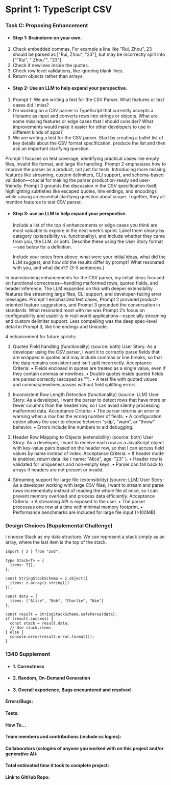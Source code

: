 # Sprint 1: TypeScript CSV

### Task C: Proposing Enhancement

- #### Step 1: Brainstorm on your own.
1. Check embedded commas. For example a line like "Rui, Zhou", 23 should be parsed as ["Rui, Zhou", "23"], but may be incorrectly split into [""Rui", " Zhou"", "23"]
2. Check if newlines inside the quotes. 
3. Check row level validations, like ignoring blank lines.
4. Return objects rather than arrays.

- #### Step 2: Use an LLM to help expand your perspective.
1. Prompt 1: We are writing a test for the CSV Parser. What features or test cases did I miss?
2.  I’m working on a CSV parser in TypeScript that currently accepts a filename as input and converts rows into strings or objects. What are some missing features or edge cases that I should consider? What improvements would make it easier for other developers to use in different kinds of apps?
3. We are writing a test for the CSV parser. Start by creating a bullet list of key details about the CSV format specification. produce the list and then ask an important clarifying question. 

Prompt 1 focuses on test coverage, identifying practical cases like empty files, invalid file format, and large file handling. Prompt 2 emphasizes how to improve the parser as a product, not just for tests. Introducing more missing features like streaming, custom delimiters, CLI support, and schema-based validation—crucial for making the parser production-ready and user-friendly. Prompt 3 grounds the discussion in the CSV specification itself, highlighting subtleties like escaped quotes, line endings, and encodings while raising an essential clarifying question about scope. Together, they all mention features to test CSV parser.

- #### Step 3: use an LLM to help expand your perspective.

    Include a list of the top 4 enhancements or edge cases you think are most valuable to explore in the next week’s sprint. Label them clearly by category (extensibility vs. functionality), and include whether they came from you, the LLM, or both. Describe these using the User Story format—see below for a definition. 

    Include your notes from above: what were your initial ideas, what did the LLM suggest, and how did the results differ by prompt? What resonated with you, and what didn’t? (3-5 sentences.) 

In brainstorming enhancements for the CSV parser, my initial ideas focused on functional correctness—handling malformed rows, quoted fields, and header inference. The LLM expanded on this with deeper extensibility features like streaming large files, CLI support, and developer-facing error messages. Prompt 1 emphasized test cases, Prompt 2 provided product-oriented feature suggestions, and Prompt 3 grounded the conversation in standards. What resonated most with me was Prompt 2’s focus on configurability and usability in real-world applications—especially streaming and custom delimiter support. Less compelling was the deep spec-level detail in Prompt 3, like line endings and Unicode.

4 enhancement for future sprints:
1. Quoted Field handling (functionality) (source: both)
    User Story:
    As a developer using the CSV parser, I want it to correctly parse fields that are wrapped in quotes and may include commas or line breaks, so that the data remains consistent and isn’t split incorrectly.
    Acceptance Criteria:
	• Fields enclosed in quotes are treated as a single value, even if they contain commas or newlines.
	• Double quotes inside quoted fields are parsed correctly (escaped as "").
	• A test file with quoted values and commas/newlines passes without field splitting errors.

2. Inconsistent Row Length Detection (functionality) (source: LLM)
    User Story:
    As a developer, I want the parser to detect rows that have more or fewer columns than the header row, so I can avoid silently processing malformed data.
    Acceptance Criteria:
	• The parser returns an error or warning when a row has the wrong number of fields.
	• A configuration option allows the user to choose between “skip”, “warn”, or “throw” behavior.
	• Errors include line numbers to aid debugging.

3. Header Row Mapping to Objects (extensibility) (source: both)
    User Story:
    As a developer, I want to receive each row as a JavaScript object with key-value pairs based on the header row, so that I can access field values by name instead of index.
    Acceptance Criteria:
	• If header mode is enabled, return data like { name: "Alice", age: "23" }.
	• Header row is validated for uniqueness and non-empty keys.
	• Parser can fall back to arrays if headers are not present or invalid.
4. Streaming support for large file (extensibility) (source: LLM)
    User Story:
    As a developer working with large CSV files, I want to stream and parse rows incrementally instead of reading the whole file at once, so I can prevent memory overload and process data efficiently.
    Acceptance Criteria:
	• A streaming API is exposed to the user.
	• The parser processes one row at a time with minimal memory footprint.
	• Performance benchmarks are included for large file input (>100MB).


### Design Choices (Supplemental Challenge)
I choose Stack as my data structure.
We can represent a stack simply as an array, where the last item is the top of the stack.

```
import { z } from "zod";

type Stack<T> = {
  items: T[];
};

const StringStackSchema = z.object({
  items: z.array(z.string())
});

const data = {
  items: ["Alice", "Bob", "Charlie", "Nim"]
};

const result = StringStackSchema.safeParse(data);
if (result.success) {
  const stack = result.data;
  // Use stack.items
} else {
  console.error(result.error.format());
}
```

### 1340 Supplement

- #### 1. Correctness

- #### 2. Random, On-Demand Generation

- #### 3. Overall experience, Bugs encountered and resolved
#### Errors/Bugs:
#### Tests:
#### How To…

#### Team members and contributions (include cs logins):

#### Collaborators (cslogins of anyone you worked with on this project and/or generative AI):
#### Total estimated time it took to complete project:
#### Link to GitHub Repo:  
